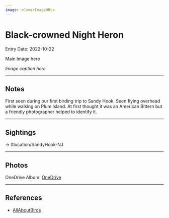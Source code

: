 ```yaml
---
image: <CoverImageURL>
---
```


# Black-crowned Night Heron
Entry Date: 2022-10-22

Main Image here

*Image caption here*

---------------------------------------------------------------
## Notes

First seen during our first birding trip to Sandy Hook. Seen flying overhead while walking on Plum Island. At first thought it was an American Bittern but a friendly photographer helped to identify it.

---------------------------------------------------------------
## Sightings

-> #location/SandyHook-NJ 


---------------------------------------------------------------
## Photos
OneDrive Album: [OneDrive](https://1drv.ms/u/s!AvaIuMdCo_w-hL4kVJ4nzczfBri37w?e=BnAUUI)

---------------------------------------------------------------
## References
- [AllAboutBirds](https://www.allaboutbirds.org/guide/Black-crowned_Night-Heron/overview)